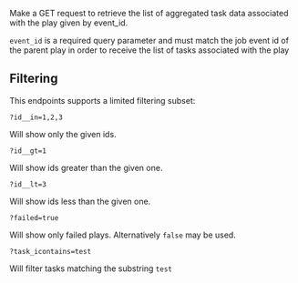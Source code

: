 Make a GET request to retrieve the list of aggregated task data associated with the play given by event_id.

`event_id` is a required query parameter and must match the job event id of the parent play in order to receive the list of tasks associated with the play

## Filtering

This endpoints supports a limited filtering subset:

    ?id__in=1,2,3

Will show only the given ids.

    ?id__gt=1

Will show ids greater than the given one.

    ?id__lt=3

Will show ids less than the given one.

    ?failed=true

Will show only failed plays.  Alternatively `false` may be used.

    ?task_icontains=test

Will filter tasks matching the substring `test`
